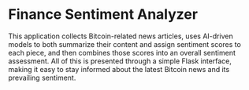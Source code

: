 # Finance Sentiment Analyzer
This application collects Bitcoin-related news articles, uses AI-driven models to both summarize their content and assign sentiment scores to each piece, and then combines those scores into an overall sentiment assessment. All of this is presented through a simple Flask interface, making it easy to stay informed about the latest Bitcoin news and its prevailing sentiment.
